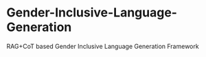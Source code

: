 # Gender-Inclusive-Language-Generation
RAG+CoT based Gender Inclusive Language Generation Framework
